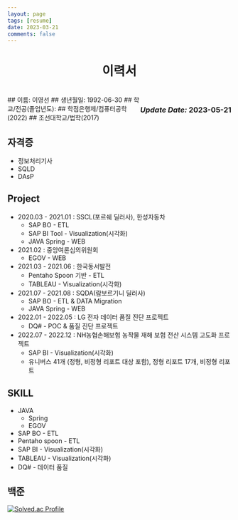 ```yaml
---
layout: page
tags: [resume]
date: 2023-03-21
comments: false
---
```

<center>
    <h1>
        이력서
    </h1>
</center>
<br>
<div style="float: right">
    <h3><em>Update Date:</em> 2023-05-21</h3>
</div>
## 이름:      이영선
## 생년월일:  1992-06-30
## 학교/전공(졸업년도): 
##   학점은행제/컴퓨터공학(2022)
##   조선대학교/법학(2017)
    
## 자격증
* 정보처리기사
* SQLD
* DAsP 

## Project
* 2020.03 - 2021.01 : SSCL(포르쉐 딜러사), 한성자동차
    * SAP BO - ETL
    * SAP BI Tool - Visualization(시각화)
    * JAVA Spring - WEB
* 2021.02 : 중앙여론심의위원회
    * EGOV - WEB
* 2021.03 - 2021.06 : 한국동서발전
    * Pentaho Spoon 기반 - ETL
    * TABLEAU - Visualization(시각화)
* 2021.07 - 2021.08 : SQDA(람보르기니 딜러사)
    * SAP BO - ETL & DATA Migration
    * JAVA Spring - WEB
* 2022.01 - 2022.05 : LG 전자 데이터 품질 진단 프로젝트
    * DQ# - POC & 품질 진단 프로젝트
* 2022.07 - 2022.12 : NH농협손해보험 농작물 재해 보험 전산 시스템 고도화 프로젝트
    * SAP BI - Visualization(시각화)
    * 유니버스 41개 (정형, 비정형 리포트 대상 포함), 정형 리포트 17개, 비정형 리포트

## SKILL
* JAVA
    * Spring
    * EGOV
* SAP BO - ETL
* Pentaho spoon - ETL
* SAP BI - Visualization(시각화)
* TABLEAU - Visualization(시각화)
* DQ# - 데이터 품질


## 백준
[![Solved.ac Profile](http://mazassumnida.wtf/api/generate_badge?boj=bbd132)](https://solved.ac/bbd132)

<!--
## Preview

{% capture images %}
    https://cloud.githubusercontent.com/assets/754514/14509720/61c61058-01d6-11e6-93ab-0918515ecd56.png
    https://cloud.githubusercontent.com/assets/754514/14509716/61ac6c8e-01d6-11e6-879f-8308883de790.png
{% endcapture %}
{% include gallery images=images caption="Screenshots of Moon Theme" cols=2 %}

See a [live version of Moon](http://taylantatli.github.io/Moon) hosted on GitHub.

## Getting Started

To learn how to install and use this theme check out the [Setup Guide](http://taylantatli.me/Moon/moon-theme/) for more information.
      
[Install Moon](https://github.com/TaylanTatli/Moon){: .btn}
-->